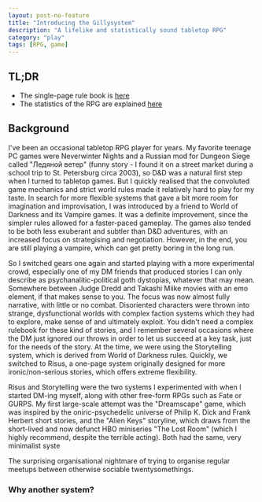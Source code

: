 ```yaml
---
layout: post-no-feature
title: "Introducing the Gillysystem"
description: "A lifelike and statistically sound tabletop RPG"
category: "play"
tags: [RPG, game]
---
```


## TL;DR
- The single-page rule book is [here](gillysystem.pdf)
- The statistics of the RPG are explained [here]()

## Background
I've been an occasional tabletop RPG player for years. My favorite teenage PC games were Neverwinter Nights and a Russian mod for Dungeon Siege called "Ледяной ветер" (funny story - I found it on a street market during a school trip to St. Petersburg circa 2003), so D&D was a natural first step when I turned to tabletop games. But I quickly realised that the convoluted game mechanics and strict world rules made it relatively hard to play for my taste. In search for more flexible systems that gave a bit more room for imagination and improvisation, I was introduced by a friend to World of Darkness and its Vampire games. It was a definite improvement, since the simpler rules allowed for a faster-paced gameplay. The games also tended to be both less exuberant and subtler than D&D adventures, with an increased focus on strategising and negotiation. However, in the end, you are still playing a vampire, which can get pretty boring in the long run.

So I switched gears one again and started playing with a more experimental crowd, especially one of my DM friends that produced stories I can only describe as psychanalitic-political goth dystopias, whatever that may mean. Somewhere between Judge Dredd and Takashi Miike movies with an emo element, if that makes sense to you. The focus was now almost fully narrative, with little or no combat. Disoriented characters were thrown into strange, dysfunctional worlds with complex faction systems which they had to explore, make sense of and ultimately exploit. You didn't need a complex rulebook for these kind of stories, and I remember several occasions where the DM just ignored our throws in order to let us succeed at a key task, just for the needs of the story. At the time, we were using the Storytelling system, which is derived from World of Darkness rules. Quickly, we switched to Risus, a one-page system originally designed for more ironic/non-serious stories, which offers extreme flexibility.

Risus and Storytelling were the two systems I experimented with when I started DM-ing myself, along with other free-form RPGs such as Fate or GURPS. 
My first large-scale attempt was the "Dreamscape" game, which was inspired by the oniric-psychedelic universe of Philip K. Dick and Frank Herbert short stories, and the "Alien Keys" storyline, which draws from the short-lived and now defunct HBO miniseries "The Lost Room" (which I highly recommend, despite the terrible acting). Both had the same, very minimalist syste

The surprising organisational nightmare of trying to organise regular meetups between otherwise sociable twentysomethings. 

### Why another system?

